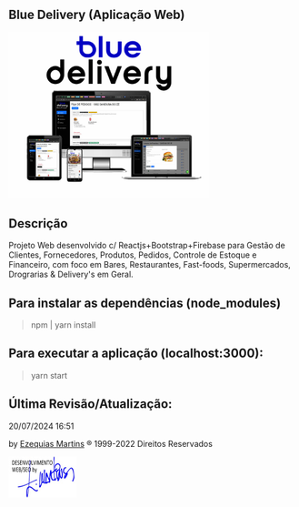 ## Blue Delivery (Aplicação Web)

<img src="src/assets/banner.jpg" width="70%"><br>

## Descrição<br>
Projeto Web desenvolvido c/ Reactjs+Bootstrap+Firebase para Gestão de Clientes, Fornecedores, Produtos, Pedidos, Controle de Estoque e Financeiro, com foco em Bares, Restaurantes, Fast-foods, Supermercados, Drograrias & Delivery's em Geral.

## Para instalar as dependências (node_modules)
> npm | yarn install

## Para executar a aplicação (localhost:3000):
> yarn start

## Última Revisão/Atualização:
20/07/2024 16:51

by <a href="https://ezequiasmartins.blogspot.com/" target="_blank">Ezequias Martins</a> ® 1999-2022 Direitos Reservados
<p><a href="https://ezequiasmartins.blogspot.com/" target="_blank"><img src="public/images/assinatura.jpg"></a></p>
